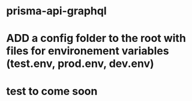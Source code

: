 # prisma-api-graphql

# ADD a config folder to the root with files for environement variables (test.env, prod.env, dev.env)

# test to come soon
